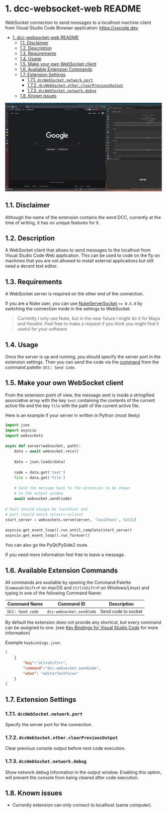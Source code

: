 # 1. dcc-websocket-web README

WebSocket connection to send messages to a localhost machine client from Visual Studio Code Browser application: <https://vscode.dev>.

- [1. dcc-websocket-web README](#1-dcc-websocket-web-readme)
  - [1.1. Disclaimer](#11-disclaimer)
  - [1.2. Description](#12-description)
  - [1.3. Requirements](#13-requirements)
  - [1.4. Usage](#14-usage)
  - [1.5. Make your own WebSocket client](#15-make-your-own-websocket-client)
  - [1.6. Available Extension Commands](#16-available-extension-commands)
  - [1.7. Extension Settings](#17-extension-settings)
    - [1.7.1. `dccWebSocket.network.port`](#171-dccwebsocketnetworkport)
    - [1.7.2. `dccWebSocket.other.clearPreviousOutput`](#172-dccwebsocketotherclearpreviousoutput)
    - [1.7.3. `dccWebSocket.network.debug`](#173-dccwebsocketnetworkdebug)
  - [1.8. Known issues](#18-known-issues)

![VscodeWeb](https://raw.githubusercontent.com/sisoe24/dcc-websocket/main/images/vscode-web.gif)

## 1.1. Disclaimer

Although the name of the extension contains the word DCC, currently at the time of writing, it has no unique features for it.

## 1.2. Description

A WebSocket client that allows to send messages to the localhost from Visual Studio Code Web application. This can be used to code on the fly on machines that you are not allowed to install external applications but still need a decent text editor.

## 1.3. Requirements

A WebSocket server is required on the other end of the connection.

If you are a Nuke user, you can use [NukeServerSocket](https://github.com/sisoe24/NukeServerSocket/releases) `>= 0.5.0` by switching the connection mode in the settings to WebSocket.

> Currently I only use Nuke, but in the near future I might do it for Maya and Houdini. Feel free to make a request if you think you might find it useful for your software.

## 1.4. Usage

Once the server is up and running, you should specify the server port in the extension settings. Then you can send the code via the [command](#16-available-extension-commands) from the command palette: `DCC: Send Code`.

## 1.5. Make your own WebSocket client

From the extension point of view, the message sent is inside a stringified associative
array with the key `text` containing the contents of the current active file and the key `file` with the path of the current active file.

Here is an example if your server in written in Python (most likely)

```py
import json
import asyncio
import websockets

async def server(websocket, path):
    data = await websocket.recv()

    data = json.loads(data)

    code = data.get('text')
    file = data.get('file')

    # Send the message back to the extension to be shown 
    # in the output window
    await websocket.send(code)

# host should always be localhost and
# port should match server<->client
start_server = websockets.serve(server, 'localhost', 54321)

asyncio.get_event_loop().run_until_complete(start_server)
asyncio.get_event_loop().run_forever()
```

You can also go the PyQt/PySide2 route.

If you need more information feel free to leave a message.

## 1.6. Available Extension Commands

All commands are available by opening the Command Palette (`Command+Shift+P` on macOS and `Ctrl+Shift+P` on Windows/Linux) and typing in one of the following Command Name:

| Command Name     | Command ID               | Description         |
| ---------------- | ------------------------ | ------------------- |
| `DCC: Send code` | `dcc-websocket.sendCode` | Send code to socket |

By default the extension does not provide any shortcut, but every command can be assigned to one. (see [Key Bindings for Visual Studio Code](https://code.visualstudio.com/docs/getstarted/keybindings) for more information)

Example `keybindings.json`:

```json
[
    {
        "key":"alt+shift+r",
        "command":"dcc-websocket.sendCode",
        "when": "editorTextFocus"
    }
]
```

## 1.7. Extension Settings

### 1.7.1. `dccWebSocket.network.port`

Specify the server port for the connection.

### 1.7.2. `dccWebSocket.other.clearPreviousOutput`

Clear previous console output before next code execution.

### 1.7.3. `dccWebSocket.network.debug`

Show network debug information in the output window. Enabling this option, will prevent the console from being cleared after code execution.

## 1.8. Known issues

- Currently extension can only connect to localhost (same computer).

